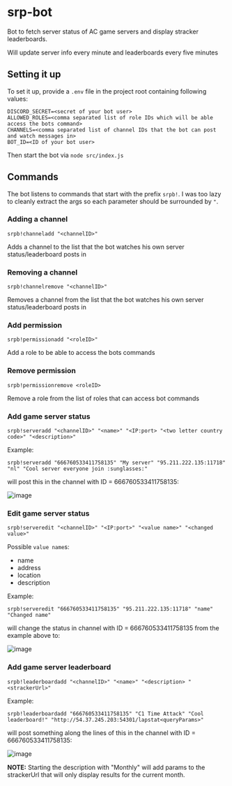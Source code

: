 # srp-bot
Bot to fetch server status of AC game servers and display stracker leaderboards. 

Will update server info every minute and leaderboards every five minutes

## Setting it up

To set it up, provide a `.env` file in the project root containing following values:

```
DISCORD_SECRET=<secret of your bot user>
ALLOWED_ROLES=<comma separated list of role IDs which will be able access the bots command>
CHANNELS=<comma separated list of channel IDs that the bot can post and watch messages in>
BOT_ID=<ID of your bot user>
```

Then start the bot via `node src/index.js`

## Commands

The bot listens to commands that start with the prefix `srpb!`. 
I was too lazy to cleanly extract the args so each parameter should be surrounded by `"`.

### Adding a channel

`srpb!channeladd "<channelID>"`

Adds a channel to the list that the bot watches his own server status/leaderboard posts in

### Removing a channel

`srpb!channelremove "<channelID>"`

Removes a channel from the list that the bot watches his own server status/leaderboard posts in

### Add permission

`srpb!permissionadd "<roleID>"`

Add a role to be able to access the bots commands

### Remove permission

`srpb!permissionremove <roleID>`

Remove a role from the list of roles that can access bot commands

### Add game server status

`srpb!serveradd "<channelID>" "<name>" "<IP:port> "<two letter country code>" "<description>"`

Example:

`srpb!serveradd "666760533411758135" "My server" "95.211.222.135:11718" "nl" "Cool server everyone join :sunglasses:"`

will post this in the channel with ID = 666760533411758135:

![image](https://i.imgur.com/dWFIFDq.png) 

### Edit game server status

`srpb!serveredit "<channelID>" "<IP:port>" "<value name>" "<changed value>"`

Possible `value name`s:
* name
* address
* location
* description

Example:

`srpb!serveredit "666760533411758135" "95.211.222.135:11718" "name" "Changed name"`

will change the status in channel with ID = 666760533411758135 from the example above to:

![image](https://i.imgur.com/NV2y4hh.png) 

### Add game server leaderboard

`srpb!leaderboardadd "<channelID>" "<name>" "<description> "<strackerUrl>"`

Example:

`srpb!leaderboardadd "666760533411758135" "C1 Time Attack" "Cool leaderboard!" "http://54.37.245.203:54301/lapstat<queryParams>"`

will post something along the lines of this in the channel with ID = 666760533411758135:

![image](https://i.imgur.com/unvuMyP.png) 

**NOTE:** Starting the description with "Monthly" will add params to the strackerUrl that will only display results for the
current month.
